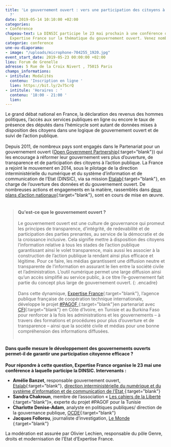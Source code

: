 ```yaml
---
title: 'Le gouvernement ouvert : vers une participation des citoyens à l''action publique
  ?'
date: 2019-05-14 10:10:00 +02:00
categories:
- Conférence
chapeau-text: La DINSIC participe le 23 mai prochain à une conférence organisée par
  Expertise France sur la thématique du gouvernement ouvert. Venez nombreux !
categorie: conference
une-ou-diaporama:
- image: "/uploads/microphone-704255_1920.jpg"
event_start_date: 2019-05-23 00:00:00 +02:00
lieu: Forum de Grenelle
adresse: 5 Rue de la Croix Nivert , 75015 Paris
champs_informations:
- intitule: Modalités
  contenu: 'Inscription en ligne '
  lien: https://bit.ly/2v75crQ
- intitule: 'Horaires : '
  contenu: '18:00 - 21:00 '
  lien: 
---
```


Le grand débat national en France, la déclaration des revenus des hommes politiques, l’accès aux services publiques en ligne ou encore le taux de présence des députés dans l’hémicycle sont autant de données mises à disposition des citoyens dans une logique de gouvernement ouvert et de suivi de l’action publique. 
<br><br>
Depuis 2011, de nombreux pays sont engagés dans le Partenariat pour un gouvernement ouvert ([Open Government Partnership](https://www.opengovpartnership.org/){:target="blank"}) qui les encourage à réformer leur gouvernement vers plus d’ouverture, de transparence et de participation des citoyens à l’action publique. La France a rejoint le mouvement en 2014, sous le pilotage de la direction interministérielle du numérique et du système d’information et de communication de l’Etat (DINSIC), via sa mission [Etalab](http://www.etalab.gouv.fr/){:target="blank"}, en charge de l’ouverture des données et du gouvernement ouvert. De nombreuses actions et engagements en la matière, rassemblés dans [deux plans d’action nationaux](https://www.etalab.gouv.fr/plan-daction-national){:target="blank"}, sont en cours de mise en œuvre. 
<br><br>

>#### Qu'est-ce que le gouvernement ouvert ?
>Le gouvernement ouvert est une culture de gouvernance qui promeut les principes de transparence, d’intégrité, de redevabilité et de participation des parties prenantes, au service de la démocratie et de la croissance inclusive. Cela signifie mettre à disposition des citoyens l’information relative à tous les stades de l’action publique garantissant ainsi le volet transparence, mais aussi les associer à la construction de l’action publique la rendant ainsi plus efficace et légitime. Pour ce faire, les médias garantissent une diffusion neutre et transparente de l’information en assurant le lien entre la société civile et l’administration. L’outil numérique permet une large diffusion ainsi qu’un accès simplifié au service public, à ce titre l’e-governement fait partie du concept plus large de gouvernement ouvert. 
{: .encadre}
<br><br>
Dans cette dynamique, [Expertise France](https://www.expertisefrance.fr/){:target="blank"}, l’agence publique française de coopération technique internationale, développe le projet [#PAGOF ](https://www.expertisefrance.fr/fiche-projet?id=706416){:target="blank"}en partenariat avec [CFI](https://www.cfi.fr/fr){:target="blank"} en Côte d’Ivoire, en Tunisie et au Burkina Faso pour renforcer à la fois les administrations et les gouvernements – à travers des formations et procédures pour plus d’ouverture et de transparence – ainsi que la société civile et médias pour une bonne compréhension des informations diffusées.
<br> <br>
#### Dans quelle mesure le développement des gouvernements ouverts permet-il de garantir une participation citoyenne efficace ?

**Pour répondre à cette question, Expertise France organise le 23 mai une conférence à laquelle participe la DINSIC. Intervenants :**
<br>
* **Amélie Banzet**, responsable gouvernement ouvert, [Etalab](http://www.etalab.gouv.fr/){:target="blank"}, [direction interministérielle du numérique et du système d’information et de communication de l’Etat 
](https://www.numerique.gouv.fr/){:target="blank"}
* **Sandra Chakroun**, membre de l’association « [Les cahiers de la Liberté ](https://www.cahiersdelaliberte.org/){:target="blank"}», experte du projet #PAGOF pour la Tunisie
* **Charlotte Denise-Adam**, analyste en politiques publiques/ direction de la gouvernance publique, [OCDE](https://www.oecd.org/fr/){:target="blank"}
* **Jacques Follorou**, journaliste d’investigation, [Le Monde ](https://www.lemonde.fr/){:target="blank"}

La modération est assurée par Olivier Lechien, responsable du pôle Genre, droits et modernisation de l'Etat d’Expertise France.
